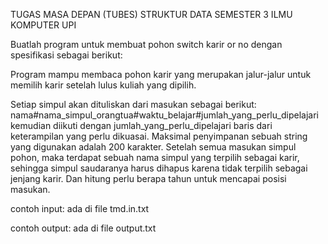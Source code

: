 TUGAS MASA DEPAN (TUBES) STRUKTUR DATA SEMESTER 3 ILMU KOMPUTER UPI

Buatlah program untuk membuat pohon switch karir or no dengan spesifikasi sebagai berikut: 

Program mampu membaca pohon karir yang merupakan jalur-jalur untuk memilih karir setelah lulus 
kuliah yang dipilih.

Setiap simpul akan dituliskan dari masukan sebagai berikut: 
nama#nama_simpul_orangtua#waktu_belajar#jumlah_yang_perlu_dipelajari kemudian diikuti dengan jumlah_yang_perlu_dipelajari baris dari keterampilan yang perlu dikuasai. 
Maksimal penyimpanan sebuah string yang digunakan adalah 200 karakter. 
Setelah semua masukan simpul pohon, maka terdapat sebuah nama simpul yang terpilih sebagai karir, 
sehingga simpul saudaranya harus dihapus karena tidak terpilih sebagai jenjang karir. 
Dan hitung perlu berapa tahun untuk mencapai posisi masukan.

contoh input:
ada di file tmd.in.txt

contoh output:
ada di file output.txt
